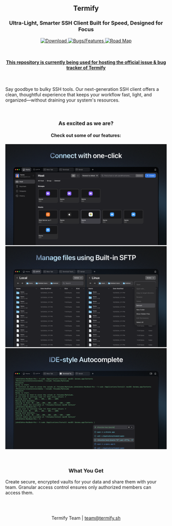 <h2 align="middle">Termify</p>
<h3 align="middle">Ultra-Light, Smarter SSH Client Built for Speed, Designed for Focus</h3>

<p align="center">
    <a href="">
        <img src="https://img.shields.io/badge/-Download-ff9600?style=for-the-badge" alt="Download">
    </a>
    <a href="https://github.com/TermifyTeam/Termify/issues">
        <img src="https://img.shields.io/badge/-Bugs%20%2F%20Features-7057ff?style=for-the-badge" alt="Bugs/Features">
    </a>
    <a href="">
        <img src="https://img.shields.io/badge/-Road%20Map-blue?style=for-the-badge" alt="Road Map">
    </a>
</p>

<br>

<h4 align="middle">
    <u>
        This repository is currently being used for hosting the official issue 
        & bug tracker of Termify
    </u>
</h4>

<br>

Say goodbye to bulky SSH tools. 
Our next-generation SSH client offers a clean, thoughtful experience that keeps your workflow fast, light, and organized—without draining your system's resources.

<br>

<h3 align="middle">As excited as we are?</h3>
<h4 align="middle">Check out some of our features:</h4>

![Welcome-screen](https://raw.githubusercontent.com/TermifyTeam/Termify/main/screenshots/Termify_Connect.png "Welcome screen")
<br>
![Workspace-screen](https://raw.githubusercontent.com/TermifyTeam/Termify/main/screenshots/Termify_FTP.png "Workspace")
<br>
![Dark-Theme-screen](https://raw.githubusercontent.com/TermifyTeam/Termify/main/screenshots/Termify_Autocomplete.png "Dark Them screen")

<br>

<h3 align="middle">What You Get</h3>

Create secure, encrypted vaults for your data and share them with your team.
Granular access control ensures only authorized members can access them.



<br>
<br>

<p align="center">
    Termify Team | 
    <a href="mailto:team@termify.sh">team@termify.sh</a>
</p>

